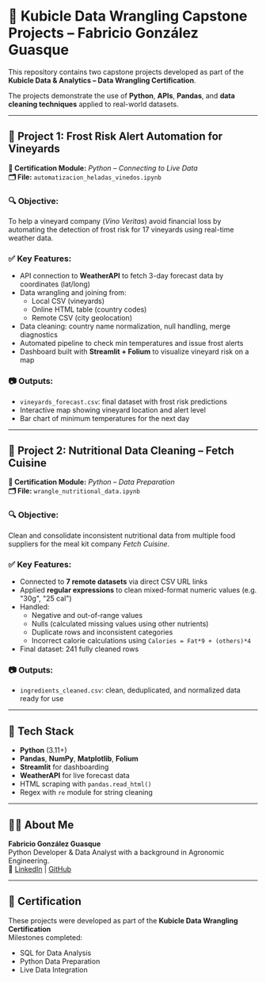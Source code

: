 # 🧠 Kubicle Data Wrangling Capstone Projects – Fabricio González Guasque

This repository contains two capstone projects developed as part of the **Kubicle Data & Analytics – Data Wrangling Certification**.

The projects demonstrate the use of **Python**, **APIs**, **Pandas**, and **data cleaning techniques** applied to real-world datasets.

---

## 🚀 Project 1: Frost Risk Alert Automation for Vineyards

**📘 Certification Module:** *Python – Connecting to Live Data*  
**🗂️ File:** `automatizacion_heladas_vinedos.ipynb`

### 🔍 Objective:
To help a vineyard company (*Vino Veritas*) avoid financial loss by automating the detection of frost risk for 17 vineyards using real-time weather data.

### ✅ Key Features:
- API connection to **WeatherAPI** to fetch 3-day forecast data by coordinates (lat/long)
- Data wrangling and joining from:
  - Local CSV (vineyards)
  - Online HTML table (country codes)
  - Remote CSV (city geolocation)
- Data cleaning: country name normalization, null handling, merge diagnostics
- Automated pipeline to check min temperatures and issue frost alerts
- Dashboard built with **Streamlit + Folium** to visualize vineyard risk on a map

### 📷 Outputs:
- `vineyards_forecast.csv`: final dataset with frost risk predictions
- Interactive map showing vineyard location and alert level
- Bar chart of minimum temperatures for the next day

---

## 🥗 Project 2: Nutritional Data Cleaning – Fetch Cuisine

**📘 Certification Module:** *Python – Data Preparation*  
**🗂️ File:** `wrangle_nutritional_data.ipynb`

### 🔍 Objective:
Clean and consolidate inconsistent nutritional data from multiple food suppliers for the meal kit company *Fetch Cuisine*.

### ✅ Key Features:
- Connected to **7 remote datasets** via direct CSV URL links
- Applied **regular expressions** to clean mixed-format numeric values (e.g. "30g", "25 cal")
- Handled:
  - Negative and out-of-range values
  - Nulls (calculated missing values using other nutrients)
  - Duplicate rows and inconsistent categories
  - Incorrect calorie calculations using `Calories = Fat*9 + (others)*4`
- Final dataset: 241 fully cleaned rows

### 📷 Outputs:
- `ingredients_cleaned.csv`: clean, deduplicated, and normalized data ready for use

---

## 🧰 Tech Stack

- **Python** (3.11+)
- **Pandas**, **NumPy**, **Matplotlib**, **Folium**
- **Streamlit** for dashboarding
- **WeatherAPI** for live forecast data
- HTML scraping with `pandas.read_html()`
- Regex with `re` module for string cleaning

---

## 🧑‍💻 About Me

**Fabricio González Guasque**  
Python Developer & Data Analyst with a background in Agronomic Engineering.  
🔗 [LinkedIn](https://www.linkedin.com/in/fabriciogonzalezguasque) | [GitHub](https://github.com/Fabriciogg8)

---

## 📜 Certification

These projects were developed as part of the **Kubicle Data Wrangling Certification**  
Milestones completed:
- SQL for Data Analysis
- Python Data Preparation
- Live Data Integration
